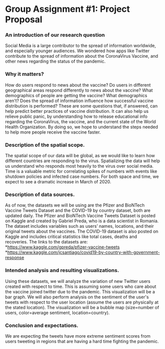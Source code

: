 # Group Assignment #1: Project Proposal
### An introduction of our research question
Social Media is a large contributor to the spread of information worldwide, and especially younger audiences. We wondered how apps like Twitter contribute to the spread of information about the CoronaVirus Vaccine, and other news regarding the status of the pandemic. 

### Why it matters?
How do users respond to news about the vaccine? Do users in different geographical areas respond differently to news about the vaccine? What demographics of people are getting the vaccine? What demographics aren’t? Does the spread of information influence how successful vaccine distribution is performed? These are some questions that, if answered, can help predict better practices of vaccine distribution. It can also help us relieve public panic, by understanding how to release educational info regarding the CoronaVirus, the vaccine, and the current state of the World Health Organization. By doing so, we hope to understand the steps needed to help more people receive the vaccine faster.

### Description of the spatial scope.
The spatial scope of our data will be global, as we would like to learn how different countries are responding to the virus. Spatializing the data will help us understand who responds most heavily to the virus over social media. Time is a valuable metric for correlating spikes of numbers with events like shutdown policies and infected case numbers. For both space and time, we expect to see a dramatic increase in March of 2020.

### Description of data sources.
As of now, the datasets we will be using are the Pfizer and BioNTech Vaccine Tweets Dataset and the COVID-19 by country dataset, both are updated daily. The Pfizer and BioNTech Vaccine Tweets Dataset is posted on Kaggle and created by Gabriel Preda, who is a data scientist in Romania. The dataset includes variables such as users’ names, locations, and  their original tweets about the vaccines. The COVID-19 dataset is also posted on Kaggle and includes critical statistics like total cases, deaths and recoveries. The links to the datasets are:
  *https://www.kaggle.com/gpreda/pfizer-vaccine-tweets
  *https://www.kaggle.com/jcsantiago/covid19-by-country-with-government-response

### Intended analysis and resulting visualizations.
Using these datasets, we will analyze the variation of new Twitter users created with respect to time. This is assuming some users who care about the vaccine joined twitter due to the pandemic. This visualization will be a bar graph. We will also perform analysis on the sentiment of the user's tweets with respect to the user location (assume the users are physically at the stated location). The visualization will be a bubble map (size=number of users, color=average sentiment, location=country).

### Conclusion and expectations.
We are expecting the tweets have more extreme sentiment scores from users tweeting in regions that are having a hard time fighting the pandemic. 
